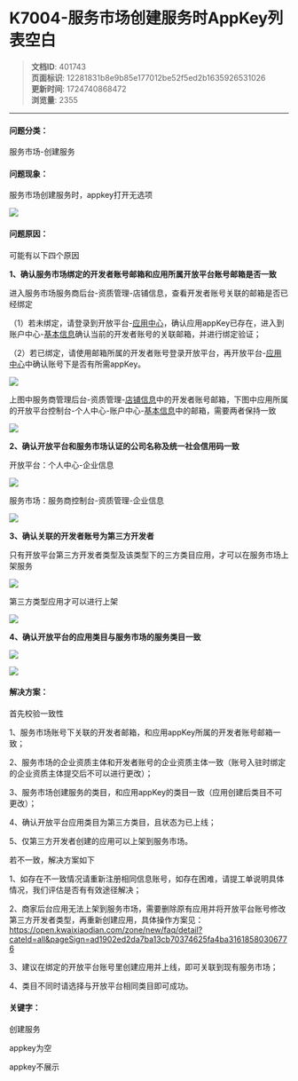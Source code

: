 # K7004-服务市场创建服务时AppKey列表空白

> **文档ID**: 401743  
> **页面标识**: 12281831b8e9b85e177012be52f5ed2b1635926531026  
> **更新时间**: 1724740868472  
> **浏览量**: 2355

---

#### 问题分类：

服务市场-创建服务

#### 问题现象：

服务市场创建服务时，appkey打开无选项

![](https://p4-ec.ecukwai.com/kos/nlav10684/gravity-open-editor/gravity-open-editor-1636007826624.png)

#### 

#### 问题原因：

可能有以下四个原因

**1、确认服务市场绑定的开发者账号邮箱和应用所属开放平台账号邮箱是否一致**

进入服务市场服务商后台-资质管理-店铺信息，查看开发者账号关联的邮箱是否已经绑定

（1）若未绑定，请登录到开放平台-[应用中心](https://open.kwaixiaodian.com/console/zone/new/home/application/appList)，确认应用appKey已存在，进入到账户中心-[基本信息](https://open.kwaixiaodian.com/console/zone/new/home/info/basic/basicInfo)确认当前的开发者账号的关联邮箱，并进行绑定验证；

（2）若已绑定，请使用邮箱所属的开发者账号登录开放平台，再开放平台-[应用中心](https://open.kwaixiaodian.com/console/zone/new/home/application/appList)中确认账号下是否有所需appKey。

**![](https://p2-ec.ecukwai.com/kos/nlav10684/gravity-open-editor/gravity-open-editor-1683863834216.png)**

上图中服务商管理后台-资质管理-[店铺信息](https://fuwu.kwaixiaodian.com/shop)中的开发者账号邮箱，下图中应用所属的开放平台控制台-个人中心-账户中心-[基本信息](https://open.kwaixiaodian.com/console/zone/new/home/info/basic/basicInfo)中的邮箱，需要两者保持一致

**![](https://p2-ec.ecukwai.com/kos/nlav10684/gravity-open-editor/gravity-open-editor-1683871218190.png)**

**2、确认开放平台和服务市场认证的公司名称及统一社会信用码一致**

开放平台：个人中心-企业信息

![](https://p2-ec.ecukwai.com/kos/nlav10684/gravity-open-editor/gravity-open-editor-1683863174187.png)

服务市场：服务商控制台-资质管理-企业信息

![](https://p4-ec.ecukwai.com/kos/nlav10684/gravity-open-editor/gravity-open-editor-1683863430297.png)

**3、确认关联的开发者账号为第三方开发者**

只有开放平台第三方开发者类型及该类型下的三方类目应用，才可以在服务市场上架服务

**![](https://p4-ec.ecukwai.com/kos/nlav10684/gravity-open-editor/gravity-open-editor-1683863583019.png)**

第三方类型应用才可以进行上架

**![](https://p2-ec.ecukwai.com/kos/nlav10684/gravity-open-editor/gravity-open-editor-1683864201504.png)**

**4、确认开放平台的应用类目与服务市场的服务类目一致**

**![](https://p4-ec.ecukwai.com/kos/nlav10684/gravity-open-editor/gravity-open-editor-1683863583019.png)**

![](https://p4-ec.ecukwai.com/kos/nlav10684/gravity-open-editor/gravity-open-editor-1636007888125.png)

#### 解决方案：

首先校验一致性

1、服务市场账号下关联的开发者邮箱，和应用appKey所属的开发者账号邮箱一致；

2、服务市场的企业资质主体和开发者账号的企业资质主体一致（账号入驻时绑定的企业资质主体提交后不可以进行更改）；

3、服务市场创建服务的类目，和应用appKey的类目一致（应用创建后类目不可更改）；

4、确认开放平台应用类目为第三方类目，且状态为已上线；

5、仅第三方开发者创建的应用可以上架到服务市场。

若不一致，解决方案如下

1、如存在不一致情况请重新注册相同信息账号，如存在困难，请提工单说明具体情况，我们评估是否有有效途径解决；

2、商家后台应用无法上架到服务市场，需要删除原有应用并将开放平台账号修改第三方开发者类型，再重新创建应用，具体操作方案见：<https://open.kwaixiaodian.com/zone/new/faq/detail?cateId=all&pageSign=ad1902ed2da7ba13cb70374625fa4ba31618580306776>

3、建议在绑定的开放平台账号里创建应用并上线，即可关联到现有服务市场；

4、类目不同时请选择与开放平台相同类目即可成功。

#### 关键字：

创建服务

appkey为空

appkey不展示
